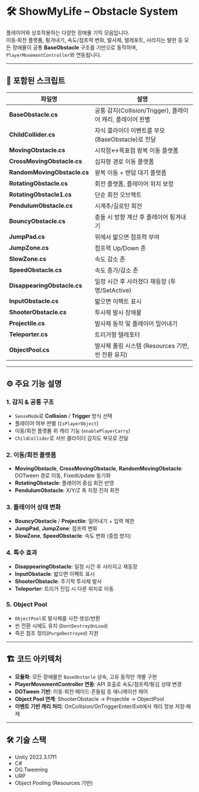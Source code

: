 # 🛠 ShowMyLife – Obstacle System

플레이어와 상호작용하는 다양한 장애물 기믹 모음입니다.  
이동·회전 플랫폼, 튕겨내기, 속도/점프력 변화, 발사체, 텔레포트, 사라지는 발판 등 모든 장애물이 공통 **BaseObstacle** 구조를 기반으로 동작하며, `PlayerMovementController`와 연동됩니다.

---

## 📂 포함된 스크립트

| 파일명 | 설명 |
|--------|------|
| **BaseObstacle.cs** | 공통 감지(Collision/Trigger), 플레이어 캐리, 플레이어 판별 |
| **ChildCollider.cs** | 자식 콜라이더 이벤트를 부모(BaseObstacle)로 전달 |
| **MovingObstacle.cs** | 시작점↔목표점 왕복 이동 플랫폼 |
| **CrossMovingObstacle.cs** | 십자형 경로 이동 플랫폼 |
| **RandomMovingObstacle.cs** | 왕복 이동 + 랜덤 대기 플랫폼 |
| **RotatingObstacle.cs** | 회전 플랫폼, 플레이어 위치 보정 |
| **RotatingObstacle1.cs** | 단순 회전 오브젝트 |
| **PendulumObstacle.cs** | 시계추/길로틴 회전 |
| **BouncyObstacle.cs** | 충돌 시 방향 계산 후 플레이어 튕겨내기 |
| **JumpPad.cs** | 위에서 밟으면 점프력 부여 |
| **JumpZone.cs** | 점프력 Up/Down 존 |
| **SlowZone.cs** | 속도 감소 존 |
| **SpeedObstacle.cs** | 속도 증가/감소 존 |
| **DisappearingObstacle.cs** | 일정 시간 후 사라졌다 재등장 (투명/SetActive) |
| **InputObstacle.cs** | 밟으면 이펙트 표시 |
| **ShooterObstacle.cs** | 투사체 발사 장애물 |
| **Projectile.cs** | 발사체 동작 및 플레이어 밀어내기 |
| **Teleporter.cs** | 트리거형 텔레포터 |
| **ObjectPool.cs** | 발사체 풀링 시스템 (Resources 기반, 씬 전환 유지) |

---

## ⚙ 주요 기능 설명

### 1. 감지 & 공통 구조
- `SenseMode`로 **Collision** / **Trigger** 방식 선택
- 플레이어 여부 판별 (`IsPlayerObject`)
- 이동/회전 플랫폼 위 캐리 기능 (`enablePlayerCarry`)
- `ChildCollider`로 서브 콜라이더 감지도 부모로 전달

### 2. 이동/회전 플랫폼
- **MovingObstacle**, **CrossMovingObstacle**, **RandomMovingObstacle**: DOTween 경로 이동, FixedUpdate 동기화
- **RotatingObstacle**: 플레이어 중심 회전 반영
- **PendulumObstacle**: X/Y/Z 축 지정 진자 회전

### 3. 플레이어 상태 변화
- **BouncyObstacle** / **Projectile**: 밀어내기 + 입력 제한
- **JumpPad**, **JumpZone**: 점프력 변화
- **SlowZone**, **SpeedObstacle**: 속도 변화 (중첩 방지)

### 4. 특수 효과
- **DisappearingObstacle**: 일정 시간 후 사라지고 재등장
- **InputObstacle**: 밟으면 이펙트 표시
- **ShooterObstacle**: 주기적 투사체 발사
- **Teleporter**: 트리거 진입 시 다른 위치로 이동

### 5. Object Pool
- `ObjectPool`로 발사체를 사전 생성/반환
- 씬 전환 시에도 유지 (`DontDestroyOnLoad`)
- 죽은 참조 정리(`PurgeDestroyed`) 지원

---

## 🏗 코드 아키텍처

- **모듈화**: 모든 장애물은 `BaseObstacle` 상속, 고유 동작만 개별 구현
- **PlayerMovementController 연동**: API 호출로 속도/점프력/튕김 상태 변경
- **DOTween 기반**: 이동·회전·페이드·흔들림 등 애니메이션 제어
- **Object Pool 연계**: ShooterObstacle → Projectile → ObjectPool
- **이벤트 기반 캐리 처리**: OnCollision/OnTriggerEnter/Exit에서 캐리 정보 저장·해제

---

## 🛠 기술 스택
- Unity 2022.3.17f1
- C#
- DG.Tweening
- URP
- Object Pooling (Resources 기반)
